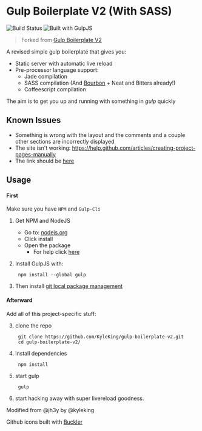 # Gulp Boilerplate V2 (With SASS)
![Build Status][Build Success!!!] ![Built with GulpJS](http://b.repl.ca/v1/Built_with-GulpJS-orange.png)
> Forked from [Gulp Boilerplate V2](https://github.com/jh3y/gulp-boilerplate-v2)

A revised simple gulp boilerplate that gives you:

* Static server with automatic live reload
* Pre-processor language support:
    - Jade compilation
    - SASS compilation (And [Bourbon](http://bourbon.io) + Neat and Bitters already!)
    - Coffeescript compilation

The aim is to get you up and running with something in _gulp_ quickly

## Known Issues
* Something is wrong with the layout and the comments and a couple other sections are incorrectly displayed
* The site isn't working: https://help.github.com/articles/creating-project-pages-manually
* The link should be [here](http://kyleking.github.io/gulp-boilerplate-v2/)

## Usage
#### First
Make sure you have `NPM` and `Gulp-Cli`

1. Get NPM and NodeJS
    * Go to: [nodejs.org](http://nodejs.org)
    * Click install
    * Open the package
        - For help click [here](http://blog.nodeknockout.com/post/65463770933/how-to-install-node-js-and-npm)

2. Install GulpJS with:

        npm install --global gulp

3. Then install [git local package management](http://git-scm.com/downloads)

#### Afterward
Add all of this project-specific stuff:

3. clone the repo

        git clone https://github.com/KyleKing/gulp-boilerplate-v2.git
        cd gulp-boilerplate-v2/

4. install dependencies

        npm install

5. start gulp

        gulp

6. start hacking away with super livereload goodness.

Modified from @jh3y by @kyleking

Github icons built with [Buckler](http://b.repl.ca)

[Build Success!!!]: http://b.repl.ca/v1/Build-Success%21%21%21-brightgreen.png
[Build Passing]: http://b.repl.ca/v1/Build-Passing-lightgrey.png
[Build Failing]: http://b.repl.ca/v1/Build-Failing-red.png

[Questionable]: http://b.repl.ca/v1/Quality-Questionable-lightgrey.png

[Out of Date]: http://b.repl.ca/v1/devDependencies-Out_of%20Date-red.png

[On]: http://b.repl.ca/v1/Move-On-red.png
